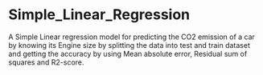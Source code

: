 # Simple_Linear_Regression

A Simple Linear regression model for predicting the CO2 emission of a car by knowing its Engine size by splitting the data into test and train dataset and getting the accuracy by using Mean absolute error, Residual sum of squares and R2-score.

